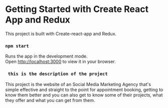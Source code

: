 # Getting Started with Create React App and Redux
This project is built with Create-react-app and Redux.

### `npm start`

Runs the app in the development mode.\
Open [http://localhost:3000](http://localhost:3000) to view it in your browser.

### ` this is the description of the project`

This project is the website of an Social Media Marketing Agency that's simple effective and straight to the point for appointment booking, getting to know them better and you can also get to know some of their projects, what they offer and what you can get from them.

